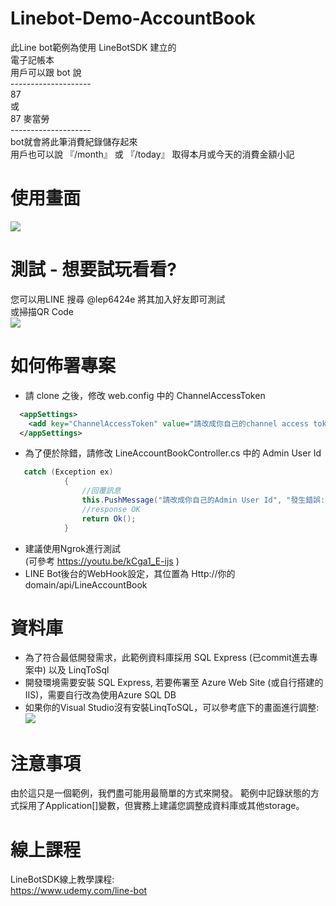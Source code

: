 Linebot-Demo-AccountBook
===

此Line bot範例為使用 LineBotSDK 建立的 <br>
電子記帳本 <br>
用戶可以跟 bot 說 <br>
-------------------- <br>
87 </B><br>
或 <br>
87 麥當勞 <br>
-------------------- <br>
bot就會將此筆消費紀錄儲存起來 <br>
用戶也可以說 『/month』 或 『/today』 取得本月或今天的消費金額小記 <br>

使用畫面
===
 ![](https://i.imgur.com/JG97Yml.png)

測試 - 想要試玩看看?
===
您可以用LINE 搜尋 @lep6424e 將其加入好友即可測試 <br>
或掃描QR Code <br>
![](https://i.imgur.com/sEMbP4J.png)

如何佈署專案
===
* 請 clone 之後，修改 web.config 中的 ChannelAccessToken
```xml
  <appSettings>
    <add key="ChannelAccessToken" value="請改成你自己的channel access token"/>
  </appSettings>
```
* 為了便於除錯，請修改 LineAccountBookController.cs 中的 Admin User Id
```csharp
   catch (Exception ex)
            {
                //回覆訊息
                this.PushMessage("請改成你自己的Admin User Id", "發生錯誤:\n" + ex.Message);
                //response OK
                return Ok();
            }
```
* 建議使用Ngrok進行測試 <br/>
(可參考 https://youtu.be/kCga1_E-ijs ) 
* LINE Bot後台的WebHook設定，其位置為 Http://你的domain/api/LineAccountBook

資料庫
===
* 為了符合最低開發需求，此範例資料庫採用 SQL Express (已commit進去專案中) 以及 LinqToSql
* 開發環境需要安裝 SQL Express, 若要佈署至 Azure Web Site (或自行搭建的IIS)，需要自行改為使用Azure SQL DB
* 如果你的Visual Studio沒有安裝LinqToSQL，可以參考底下的畫面進行調整:
 ![](https://i.imgur.com/ew6acqd.png)
 
注意事項
===
由於這只是一個範例，我們盡可能用最簡單的方式來開發。
範例中記錄狀態的方式採用了Application[]變數，但實務上建議您調整成資料庫或其他storage。

線上課程
===
LineBotSDK線上教學課程: <br/>
https://www.udemy.com/line-bot <br/>
